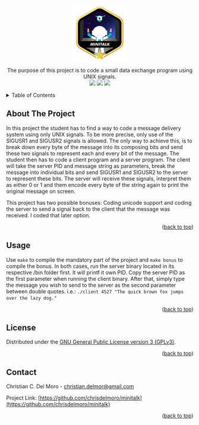 <div id="top"></div>

<!-- PROJECT SHIELDS -->
<br/>
<p align="center">
    <img src="https://github.com/chrisdelmoro/minitalk/blob/main/resources/repo/minitalkm.png" alt="Logo" width="150" height="150">

  <p align="center">
    The purpose of this project is to code a small data exchange program using UNIX signals.
    <br/>
    <img src="https://img.shields.io/badge/Mandatory-OK-brightgreen"/>
    <img src="https://img.shields.io/badge/Bonus-OK-brightgreen"/>
    <img src="https://img.shields.io/badge/Final%20Score-110-blue"/>
  </p>
</p>



<!-- TABLE OF CONTENTS -->
<details>
  <summary>Table of Contents</summary>
  <ol>
    <li>
      <a href="#about-the-project">About The Project</a>
    </li>
    <li><a href="#usage">Usage</a></li>
    <li><a href="#license">License</a></li>
    <li><a href="#contact">Contact</a></li>
  </ol>
</details>



<!-- ABOUT THE PROJECT -->
## About The Project

In this project the student has to find a way to code a message delivery system using only UNIX signals. To be more precise, only use of the SIGUSR1 and SIGUSR2 signals is allowed. The only way to achieve this, is to break down every byte of the message into its composing bits and send these two signals to represent each and every bit of the message. The student then has to code a client program and a server program. The client will take the server PID and message string as parameters, break the message into individual bits and send SIGUSR1 and SIGUSR2 to the server to represent these bits. The server will receive these signals, interpret them as either 0 or 1 and them encode every byte of the string again to print the original message on screen.

This project has two possible bonuses: Coding unicode support and coding the server to send a signal back to the client that the message was received. I coded that later option.

<p align="right">(<a href="#top">back to top</a>)</p>



<!-- USAGE EXAMPLES -->
## Usage

Use ```make``` to compile the mandatory part of the project and ```make bonus``` to compile the bonus.
In both cases, run the server binary located in its respective /bin folder first. It will printf it own PID. Copy the server PID as the first parameter when running the client binary. After that, simply type the message you wish to send to the server as the second parameter between double quotes. i.e.: ```./client 4527 "The quick brown fox jumps over the lazy dog."```

<p align="right">(<a href="#top">back to top</a>)</p>



<!-- LICENSE -->
## License

Distributed under the [GNU General Public License version 3 (GPLv3)](https://www.gnu.org/licenses/gpl-3.0.html). 

<p align="right">(<a href="#top">back to top</a>)</p>



<!-- CONTACT -->
## Contact

Christian C. Del Moro - christian.delmor@gmail.com

Project Link: [https://github.com/chrisdelmoro/minitalk](https://github.com/chrisdelmoro/minitalk)

<p align="right">(<a href="#top">back to top</a>)</p>
